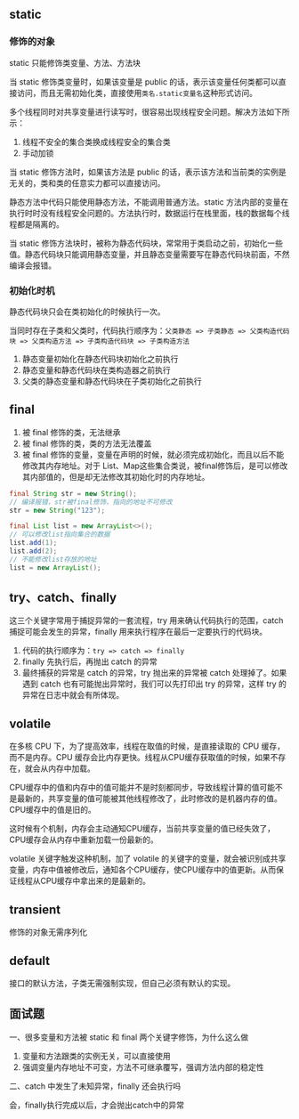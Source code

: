 ## static

### 修饰的对象

static 只能修饰类变量、方法、方法块

当 static 修饰类变量时，如果该变量是 public 的话，表示该变量任何类都可以直接访问，而且无需初始化类，直接使用`类名.static变量名`这种形式访问。

多个线程同时对共享变量进行读写时，很容易出现线程安全问题。解决方法如下所示：

1. 线程不安全的集合类换成线程安全的集合类
2. 手动加锁

当 static 修饰方法时，如果该方法是 public 的话，表示该方法和当前类的实例是无关的，类和类的任意实力都可以直接访问。

静态方法中代码只能使用静态方法，不能调用普通方法。static 方法内部的变量在执行时时没有线程安全问题的。方法执行时，数据运行在栈里面，栈的数据每个线程都是隔离的。

当 static 修饰方法块时，被称为静态代码块，常常用于类启动之前，初始化一些值。静态代码块只能调用静态变量，并且静态变量需要写在静态代码块前面，不然编译会报错。

### 初始化时机

静态代码块只会在类初始化的时候执行一次。

当同时存在子类和父类时，代码执行顺序为：`父类静态 => 子类静态 => 父类构造代码块 => 父类构造方法 => 子类构造代码块 => 子类构造方法`

1. 静态变量初始化在静态代码块初始化之前执行
2. 静态变量和静态代码块在类构造器之前执行
3. 父类的静态变量和静态代码块在子类初始化之前执行

## final

1. 被 final 修饰的类，无法继承
2. 被 final 修饰的类，类的方法无法覆盖
3. 被 final 修饰的变量，变量在声明的时候，就必须完成初始化，而且以后不能修改其内存地址。对于 List、Map这些集合类说，被final修饰后，是可以修改其内部值的，但是却无法修改其初始化时的内存地址。

```java
final String str = new String();
// 编译报错，str被final修饰，指向的地址不可修改
str = new String("123");

final List list = new ArrayList<>();
// 可以修改list指向集合的数据
list.add(1);
list.add(2);
// 不能修改list存放的地址
list = new ArrayList();
```

## try、catch、finally

这三个关键字常用于捕捉异常的一套流程，try 用来确认代码执行的范围，catch 捕捉可能会发生的异常，finally 用来执行程序在最后一定要执行的代码块。

1. 代码的执行顺序为：`try => catch => finally`
2. finally 先执行后，再抛出 catch 的异常
3. 最终捕获的异常是 catch 的异常，try 抛出来的异常被 catch 处理掉了。如果遇到 catch 也有可能抛出异常时，我们可以先打印出 try 的异常，这样 try 的异常在日志中就会有所体现。

## volatile

在多核 CPU 下，为了提高效率，线程在取值的时候，是直接读取的 CPU 缓存，而不是内存。CPU 缓存会比内存更快。线程从CPU缓存获取值的时候，如果不存在，就会从内存中加载。

CPU缓存中的值和内存中的值可能并不是时刻都同步，导致线程计算的值可能不是最新的，共享变量的值可能被其他线程修改了，此时修改的是机器内存的值。CPU缓存中的值是旧的。

这时候有个机制，内存会主动通知CPU缓存，当前共享变量的值已经失效了，CPU缓存会从内存中重新加载一份最新的。

volatile 关键字触发这种机制，加了 volatile 的关键字的变量，就会被识别成共享变量，内存中值被修改后，通知各个CPU缓存，使CPU缓存中的值更新。从而保证线程从CPU缓存中拿出来的是最新的。

## transient

修饰的对象无需序列化

## default

接口的默认方法，子类无需强制实现，但自己必须有默认的实现。

## 面试题

一、很多变量和方法被 static 和 final 两个关键字修饰，为什么这么做

1. 变量和方法跟类的实例无关，可以直接使用
2. 强调变量内存地址不可变，方法不可继承覆写，强调方法内部的稳定性

二、catch 中发生了未知异常，finally 还会执行吗

会，finally执行完成以后，才会抛出catch中的异常
